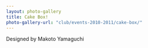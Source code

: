 ```yaml
---
layout: photo-gallery
title: Cake Box!
photo-gallery-url: "club/events-2010-2011/cake-box/"
---
```

Designed by Makoto Yamaguchi
